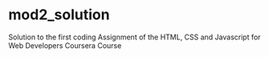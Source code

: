 # mod2_solution
Solution to the first coding Assignment of the HTML, CSS and Javascript for Web Developers Coursera Course
